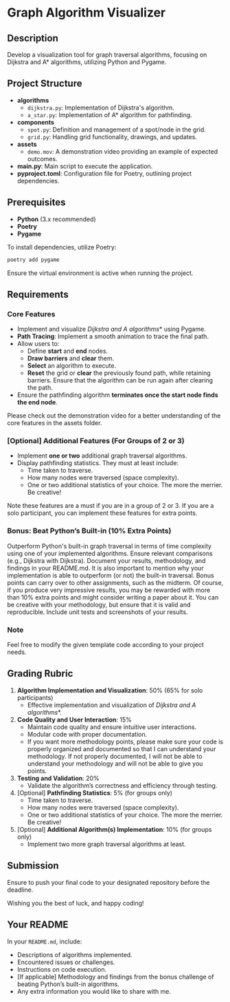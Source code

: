 # Graph Algorithm Visualizer

## Description

Develop a visualization tool for graph traversal algorithms, focusing on Dijkstra and A* algorithms, utilizing Python and Pygame.

## Project Structure

- **algorithms**
  - `dijkstra.py`: Implementation of Dijkstra's algorithm.
  - `a_star.py`: Implementation of A* algorithm for pathfinding.
- **components**
  - `spot.py`: Definition and management of a spot/node in the grid.
  - `grid.py`: Handling grid functionality, drawings, and updates.
- **assets**
  - `demo.mov`: A demonstration video providing an example of expected outcomes.
- **main.py**: Main script to execute the application.
- **pyproject.toml**: Configuration file for Poetry, outlining project dependencies.

## Prerequisites

- **Python** (3.x recommended)
- **Poetry**
- **Pygame**

To install dependencies, utilize Poetry:
```bash
poetry add pygame
```

Ensure the virtual environment is active when running the project.

## Requirements

### Core Features

- Implement and visualize **Dijkstra and A* algorithms** using Pygame.
- **Path Tracing**: Implement a smooth animation to trace the final path.
- Allow users to:
  - Define **start** and **end** nodes.
  - **Draw barriers** and **clear** them.
  - **Select** an algorithm to execute.
  - **Reset** the grid or **clear** the previously found path, while retaining barriers. Ensure that the algorithm can be run again after clearing the path.
- Ensure the pathfinding algorithm **terminates once the start node finds the end node**.

Please check out the demonstration video for a better understanding of the core features in the assets folder.

### [Optional] Additional Features (For Groups of 2 or 3)

- Implement **one or two** additional graph traversal algorithms.
- Display pathfinding statistics. They must at least include:
  - Time taken to traverse.
  - How many nodes were traversed (space complexity).
  - One or two additional statistics of your choice. The more the merrier. Be creative!

Note these features are a must if you are in a group of 2 or 3. If you are a solo participant, you can implement these features for extra points.

### Bonus: Beat Python’s Built-in (10% Extra Points)

Outperform Python's built-in graph traversal in terms of time complexity using one of your implemented algorithms. Ensure relevant comparisons (e.g., Dijkstra with Dijkstra). Document your results, methodology, and findings in your README.md. It is also important to mention why your implementation is able to outperform (or not) the built-in traversal. Bonus points can carry over to other assignments, such as the midterm. Of course, if you produce very impressive results, you may be rewarded with more than 10% extra points and might consider writing a paper about it. You can be creative with your methodology, but ensure that it is valid and reproducible. Include unit tests and screenshots of your results.

### Note

Feel free to modify the given template code according to your project needs.

## Grading Rubric

1. **Algorithm Implementation and Visualization**: 50% (65% for solo participants)
   - Effective implementation and visualization of **Dijkstra and A* algorithms**.
2. **Code Quality and User Interaction**: 15%
   - Maintain code quality and ensure intuitive user interactions.
   - Modular code with proper documentation.
   - If you want more methodology points, please make sure your code is properly organized and documented so that I can understand your methodology. If not properly documented, I will not be able to understand your methodology and will not be able to give you points.
3. **Testing and Validation**: 20%
   - Validate the algorithm’s correctness and efficiency through testing.
4. [Optional] **Pathfinding Statistics**: 5% (for groups only)
   - Time taken to traverse.
   - How many nodes were traversed (space complexity).
   - One or two additional statistics of your choice. The more the merrier. Be creative!
5. [Optional] **Additional Algorithm(s) Implementation**: 10% (for groups only)
   - Implement two more graph traversal algorithms at least.


## Submission

Ensure to push your final code to your designated repository before the deadline.

Wishing you the best of luck, and happy coding!

## Your README

In your ```README.md```, include:
- Descriptions of algorithms implemented.
- Encountered issues or challenges.
- Instructions on code execution.
- [If applicable] Methodology and findings from the bonus challenge of beating Python’s built-in algorithms.
- Any extra information you would like to share with me.
```
